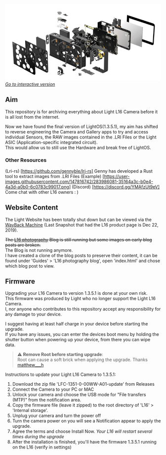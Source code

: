 [![L16](https://github.com/helloavo/Light-L16-Archive/blob/main/Hardware/Images/Exploded.png)](https://htmlpreview.github.io/?https://raw.githubusercontent.com/helloavo/Light-L16-Archive/main/Hardware/Exploded%20View/camera.html)  
*[Go to interactive version](https://htmlpreview.github.io/?https://raw.githubusercontent.com/helloavo/Light-L16-Archive/main/Hardware/Exploded%20View/camera.html)*
## Aim
This repository is for archiving everything about Light L16 Camera before it is all lost from the internet.  
  
Now we have found the final version of LightOS(1.3.5.1), my aim has shifted to reverse engineering the Camera and Gallery apps to try and access individual Sensors, the RAW images contained in the .LRI Files or the Light ASIC (Application-specific integrated circuit).  
This would allow us to still use the Hardware and break free of LightOS.
### Other Resources

(Lri-rs) [https://github.com/gennyble/lri-rs] 
Genny has developed a Rust tool to extract images from .LRI Files (Example) [https://user-images.githubusercontent.com/147816742/283986081-35164a3c-b0e4-4a3d-a0b0-6c0783c99017.png]
(Discord) [https://discord.gg/YMAfzUt9eV]
Come chat with other L16 owners : )

## Website Content
The Light Website has been totally shut down but can be viewed via the [WayBack Machine](https://web.archive.org/web/20191222062257/https://light.co/camera) (Last Snapshot that had the L16 product page is Dec 22, 2019).  
  
~~The [L16 photography](https://support.light.co/l16-photography) Blog is still running but some images on early blog posts are broken.~~  
The Blog is not running anymore.    
I have created a clone of the blog posts to preserve their content, it can be found under 'Guides' > 'L16 photography blog', open 'index.html' and chose which blog post to view.
  
## Firmware
Upgrading your L16 Camera to version 1.3.5.1 is done at your own risk.  
This firmware was produced by Light who no longer support the Light L16 Camera.  
I, nor anyone who contributes to this repository accept any responsibility for any damage to your device.  
  
I suggest having at least half charge in your device before starting the upgrade.  
If you have any issues, you can enter the devices boot menu by holding the shutter button when powering up your device, from there you can wipe data.  

> :warning: **Remove Root before starting upgrade**:  
Root can cause a soft brick when applying the upgrade. Thanks [matthew___h](https://forum.xda-developers.com/t/light-l16-firmware.4403267/post-87944333/)

Instructions to update your Light L16 Camera to 1.3.5.1:
1. Download the zip file 'LFC-1351-0-00WW-A01-update' from Releases
2. Connect the Camera to your PC or MAC
3. Unlock your camera and choose the USB mode for "File transfers (MTP)" from the notification area.
4. Copy the firmware file (leave it zipped) to the root directory of 'L16' > 'Internal storage'.
5. Unplug your camera and turn the power off
6. Turn the camera power on you will see a Notification appear to apply the upgrade.
7. Agree the terms and choose Install Now. *Your L16 will restart several times during the upgrade*
8. After the installation is finished, you'll have the firmware 1.3.5.1 running on the L16 (verify in settings)
